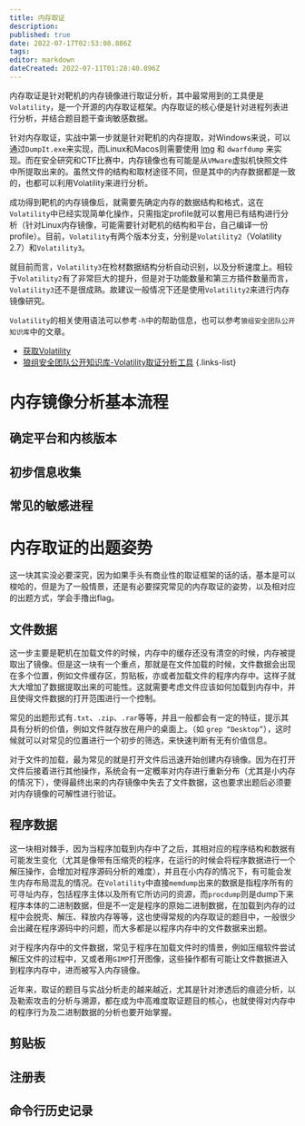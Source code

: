 ```yaml
---
title: 内存取证
description: 
published: true
date: 2022-07-17T02:53:08.886Z
tags: 
editor: markdown
dateCreated: 2022-07-11T01:28:40.096Z
---
```


内存取证是针对靶机的内存镜像进行取证分析，其中最常用到的工具便是`Volatility`，是一个开源的内存取证框架。内存取证的核心便是针对进程列表进行分析，并结合题目题干查询敏感数据。

针对内存取证，实战中第一步就是针对靶机的内存提取，对Windows来说，可以通过`DumpIt.exe`来实现，而Linux和Macos则需要使用 [lmg](https://github.com/halpomeranz/lmg) 和 `dwarfdump` 来实现。而在安全研究和CTF比赛中，内存镜像也有可能是从`VMware`虚拟机快照文件中所提取出来的。虽然文件的结构和取材途径不同，但是其中的内存数据都是一致的，也都可以利用Volatility来进行分析。

成功得到靶机的内存镜像后，就需要先确定内存的数据结构和格式，这在`Volatility`中已经实现简单化操作，只需指定profile就可以套用已有结构进行分析（针对Linux内存镜像，可能需要针对靶机的结构和平台，自己编译一份profile）。目前，`Volatility`有两个版本分支，分别是`Volatility2`（Volatility 2.7）和`Volatility3`。

就目前而言，`Volatility3`在检材数据结构分析自动识别，以及分析速度上。相较于`Volatility2`有了非常巨大的提升，但是对于功能数量和第三方插件数量而言，`Volatility3`还不是很成熟。故建议一般情况下还是使用`Volatility2`来进行内存镜像研究。

`Volatility`的相关使用语法可以参考`-h`中的帮助信息，也可以参考`狼组安全团队公开知识库`中的文章。 

- [获取Volatility](/forensic/memory-analysis/install_volatility)
- [狼组安全团队公开知识库-Volatility取证分析工具](https://wiki.wgpsec.org/knowledge/ctf/Volatility.html)
{.links-list}

# 内存镜像分析基本流程
## 确定平台和内核版本
## 初步信息收集
## 常见的敏感进程

# 内存取证的出题姿势
这一块其实没必要深究，因为如果手头有商业性的取证框架的话的话，基本是可以梭哈的，但是为了一般情景，还是有必要探究常见的内存取证的姿势，以及相对应的出题方式，学会手撸出flag。

## 文件数据

这一步主要是靶机在加载文件的时候，内存中的缓存还没有清空的时候，内存被提取出了镜像。但是这一块有一个重点，那就是在文件加载的时候，文件数据会出现在多个位置，例如文件缓存区，剪贴板，亦或者加载文件的程序内存中。这样子就大大增加了数据提取出来的可能性。这就需要考虑文件应该如何加载到内存中，并且使得文件数据的打开范围进行一个控制。

常见的出题形式有`.txt`、`.zip`、`.rar`等等，并且一般都会有一定的特征，提示其具有分析的价值，例如文件就存放在用户的桌面上。（如 `grep “Desktop”`），这时候就可以对常见的位置进行一个初步的筛选，来快速判断有无有价值信息。

对于文件的加载，最为常见的就是打开文件后迅速开始创建内存镜像。因为在打开文件后接着进行其他操作，系统会有一定概率对内存进行重新分布（尤其是小内存的情况下），使得最终出来的内存镜像中失去了文件数据，这也要求出题后必须要对内存镜像的可解性进行验证。

## 程序数据

这一块相对棘手，因为当程序加载到内存中了之后，其相对应的程序结构和数据有可能发生变化（尤其是像带有压缩壳的程序，在运行的时候会将程序数据进行一个解压操作，会增加对程序源码分析的难度），并且在小内存的情况下，有可能会发生内存布局混乱的情况。在`Volatility`中直接`memdump`出来的数据是指程序所有的可寻址内存，包括程序主体以及所有它所访问的资源，而`procdump`则是dump下来程序本体的二进制数据，但是不一定是程序的原始二进制数据，在加载到内存的过程中会脱壳、解压、释放内存等等，这也使得常规的内存取证的题目中，一般很少会出藏在程序源码中的问题，而大多都是以程序内存中的文件数据来出题。

对于程序内存中的文件数据，常见于程序在加载文件时的情景，例如压缩软件尝试解压文件的过程中，又或者用`GIMP`打开图像，这些操作都有可能让文件数据进入到程序内存中，进而被写入内存镜像。

近年来，取证的题目与实战分析走的越来越近，尤其是针对渗透后的痕迹分析，以及勒索攻击的分析与溯源，都在成为中高难度取证题目的核心，也就使得对内存中的程序行为及二进制数据的分析也要开始掌握。

## 剪贴板

## 注册表

## 命令行历史记录